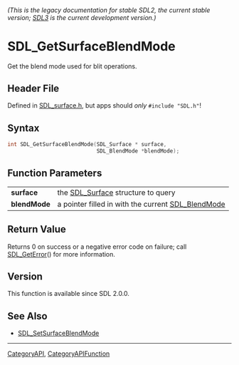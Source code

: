 ###### (This is the legacy documentation for stable SDL2, the current stable version; [SDL3](https://wiki.libsdl.org/SDL3/) is the current development version.)
# SDL_GetSurfaceBlendMode

Get the blend mode used for blit operations.

## Header File

Defined in [SDL_surface.h](https://github.com/libsdl-org/SDL/blob/SDL2/include/SDL_surface.h), but apps should _only_ `#include "SDL.h"`!

## Syntax

```c
int SDL_GetSurfaceBlendMode(SDL_Surface * surface,
                            SDL_BlendMode *blendMode);

```

## Function Parameters

|                   |                                                                     |
| ----------------- | ------------------------------------------------------------------- |
| **surface**       | the [SDL_Surface](SDL_Surface) structure to query                   |
| **blendMode**     | a pointer filled in with the current [SDL_BlendMode](SDL_BlendMode) |

## Return Value

Returns 0 on success or a negative error code on failure; call
[SDL_GetError](SDL_GetError)() for more information.

## Version

This function is available since SDL 2.0.0.

## See Also

* [SDL_SetSurfaceBlendMode](SDL_SetSurfaceBlendMode)

----
[CategoryAPI](CategoryAPI), [CategoryAPIFunction](CategoryAPIFunction)

